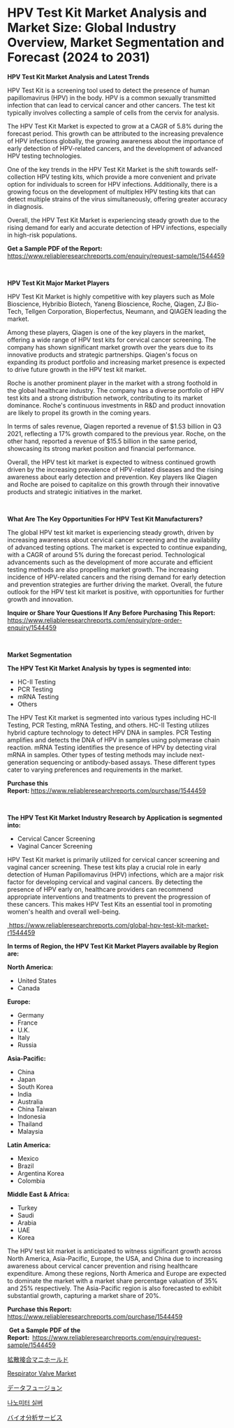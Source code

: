 <p><h1>HPV Test Kit Market Analysis and Market Size: Global Industry Overview, Market Segmentation and Forecast (2024 to 2031)</h1></p><p><strong>HPV Test Kit Market Analysis and Latest Trends</strong></p>
<p><p>HPV Test Kit is a screening tool used to detect the presence of human papillomavirus (HPV) in the body. HPV is a common sexually transmitted infection that can lead to cervical cancer and other cancers. The test kit typically involves collecting a sample of cells from the cervix for analysis.</p><p>The HPV Test Kit Market is expected to grow at a CAGR of 5.8% during the forecast period. This growth can be attributed to the increasing prevalence of HPV infections globally, the growing awareness about the importance of early detection of HPV-related cancers, and the development of advanced HPV testing technologies.</p><p>One of the key trends in the HPV Test Kit Market is the shift towards self-collection HPV testing kits, which provide a more convenient and private option for individuals to screen for HPV infections. Additionally, there is a growing focus on the development of multiplex HPV testing kits that can detect multiple strains of the virus simultaneously, offering greater accuracy in diagnosis.</p><p>Overall, the HPV Test Kit Market is experiencing steady growth due to the rising demand for early and accurate detection of HPV infections, especially in high-risk populations.</p></p>
<p><strong>Get a Sample PDF of the Report:&nbsp;</strong> <a href="https://www.reliableresearchreports.com/enquiry/request-sample/1544459">https://www.reliableresearchreports.com/enquiry/request-sample/1544459</a></p>
<p>&nbsp;</p>
<p><strong>HPV Test Kit Major Market Players</strong></p>
<p><p>HPV Test Kit Market is highly competitive with key players such as Mole Bioscience, Hybribio Biotech, Yaneng Bioscience, Roche, Qiagen, ZJ Bio-Tech, Tellgen Corporation, Bioperfectus, Neumann, and QIAGEN leading the market. </p><p>Among these players, Qiagen is one of the key players in the market, offering a wide range of HPV test kits for cervical cancer screening. The company has shown significant market growth over the years due to its innovative products and strategic partnerships. Qiagen's focus on expanding its product portfolio and increasing market presence is expected to drive future growth in the HPV test kit market.</p><p>Roche is another prominent player in the market with a strong foothold in the global healthcare industry. The company has a diverse portfolio of HPV test kits and a strong distribution network, contributing to its market dominance. Roche's continuous investments in R&D and product innovation are likely to propel its growth in the coming years.</p><p>In terms of sales revenue, Qiagen reported a revenue of $1.53 billion in Q3 2021, reflecting a 17% growth compared to the previous year. Roche, on the other hand, reported a revenue of $15.5 billion in the same period, showcasing its strong market position and financial performance.</p><p>Overall, the HPV test kit market is expected to witness continued growth driven by the increasing prevalence of HPV-related diseases and the rising awareness about early detection and prevention. Key players like Qiagen and Roche are poised to capitalize on this growth through their innovative products and strategic initiatives in the market.</p></p>
<p>&nbsp;</p>
<p><strong>What Are The Key Opportunities For HPV Test Kit Manufacturers?</strong></p>
<p><p>The global HPV test kit market is experiencing steady growth, driven by increasing awareness about cervical cancer screening and the availability of advanced testing options. The market is expected to continue expanding, with a CAGR of around 5% during the forecast period. Technological advancements such as the development of more accurate and efficient testing methods are also propelling market growth. The increasing incidence of HPV-related cancers and the rising demand for early detection and prevention strategies are further driving the market. Overall, the future outlook for the HPV test kit market is positive, with opportunities for further growth and innovation.</p></p>
<p><strong>Inquire or Share Your Questions If Any Before Purchasing This Report:</strong> <a href="https://www.reliableresearchreports.com/enquiry/pre-order-enquiry/1544459">https://www.reliableresearchreports.com/enquiry/pre-order-enquiry/1544459</a></p>
<p>&nbsp;</p>
<p><strong>Market Segmentation</strong></p>
<p><strong>The HPV Test Kit Market Analysis by types is segmented into:</strong></p>
<p><ul><li>HC-Ⅱ Testing</li><li>PCR Testing</li><li>mRNA Testing</li><li>Others</li></ul></p>
<p><p>The HPV Test Kit market is segmented into various types including HC-Ⅱ Testing, PCR Testing, mRNA Testing, and others. HC-Ⅱ Testing utilizes hybrid capture technology to detect HPV DNA in samples. PCR Testing amplifies and detects the DNA of HPV in samples using polymerase chain reaction. mRNA Testing identifies the presence of HPV by detecting viral mRNA in samples. Other types of testing methods may include next-generation sequencing or antibody-based assays. These different types cater to varying preferences and requirements in the market.</p></p>
<p><strong>Purchase this Report:&nbsp;</strong><a href="https://www.reliableresearchreports.com/purchase/1544459">https://www.reliableresearchreports.com/purchase/1544459</a></p>
<p>&nbsp;</p>
<p><strong>The HPV Test Kit Market Industry Research by Application is segmented into:</strong></p>
<p><ul><li>Cervical Cancer Screening</li><li>Vaginal Cancer Screening</li></ul></p>
<p><p>HPV Test Kit market is primarily utilized for cervical cancer screening and vaginal cancer screening. These test kits play a crucial role in early detection of Human Papillomavirus (HPV) infections, which are a major risk factor for developing cervical and vaginal cancers. By detecting the presence of HPV early on, healthcare providers can recommend appropriate interventions and treatments to prevent the progression of these cancers. This makes HPV Test Kits an essential tool in promoting women's health and overall well-being.</p></p>
<p><a href="https://www.reliableresearchreports.com/global-hpv-test-kit-market-r1544459">&nbsp;https://www.reliableresearchreports.com/global-hpv-test-kit-market-r1544459</a></p>
<p><strong>In terms of Region, the HPV Test Kit Market Players available by Region are:</strong></p>
<p>
    <p> <strong> North America: </strong>
        <ul>
            <li>United States</li>
            <li>Canada</li>
        </ul>
        </p> 
    <p> <strong> Europe: </strong>
        <ul>
            <li>Germany</li>
            <li>France</li>
            <li>U.K.</li>
            <li>Italy</li>
            <li>Russia</li>
        </ul>
        </p> 
    <p> <strong> Asia-Pacific: </strong>
        <ul>
            <li>China</li>
            <li>Japan</li>
            <li>South Korea</li>
            <li>India</li>
            <li>Australia</li>
            <li>China Taiwan</li>
            <li>Indonesia</li>
            <li>Thailand</li>
            <li>Malaysia</li>
        </ul>
        </p> 
    <p> <strong> Latin America: </strong>
        <ul>
            <li>Mexico</li>
            <li>Brazil</li>
            <li>Argentina Korea</li>
            <li>Colombia</li>
        </ul>
        </p> 
    <p> <strong> Middle East & Africa: </strong>
        <ul>
            <li>Turkey</li>
            <li>Saudi</li>
            <li>Arabia</li>
            <li>UAE</li>
            <li>Korea</li>
        </ul>
    </p>
    </p>
<p><p>The HPV test kit market is anticipated to witness significant growth across North America, Asia-Pacific, Europe, the USA, and China due to increasing awareness about cervical cancer prevention and rising healthcare expenditure. Among these regions, North America and Europe are expected to dominate the market with a market share percentage valuation of 35% and 25% respectively. The Asia-Pacific region is also forecasted to exhibit substantial growth, capturing a market share of 20%.</p></p>
<p><strong>Purchase this Report: </strong><a href="https://www.reliableresearchreports.com/purchase/1544459">https://www.reliableresearchreports.com/purchase/1544459</a></p>
<p>&nbsp;<strong>Get a Sample PDF of the Report:&nbsp;&nbsp;</strong><a href="https://www.reliableresearchreports.com/enquiry/request-sample/1544459">https://www.reliableresearchreports.com/enquiry/request-sample/1544459</a></p>
<p><strong></strong></p>
<p><p><a href="https://medium.com/@candiceveum_27405/%E6%8B%A1%E6%95%A3%E7%B5%90%E5%90%88%E3%83%9E%E3%83%8B%E3%83%9B%E3%83%BC%E3%83%AB%E3%83%89%E5%B8%82%E5%A0%B4%E3%81%AF-%E5%B8%82%E5%A0%B4%E3%82%B7%E3%82%A7%E3%82%A2-%E3%82%B5%E3%82%A4%E3%82%BA-%E3%81%8A%E3%82%88%E3%81%B32031%E5%B9%B4%E3%81%BE%E3%81%A7%E3%81%AE%E4%BA%88%E6%B8%AC%E3%81%AB%E7%84%A6%E7%82%B9%E3%82%92%E5%BD%93%E3%81%A6%E3%81%A6%E3%81%84%E3%81%BE%E3%81%99-07673242557d">拡散接合マニホールド</a></p><p><a href="https://github.com/gracielawharr/Market-Research-Report-List-1/blob/main/respirator-valve-market.md">Respirator Valve Market</a></p><p><a href="https://github.com/one-cool-chick/Market-Research-Report-List-1/blob/main/118622948486.md">データフュージョン</a></p><p><a href="https://medium.com/@lilmama456456/%EB%82%98%EB%85%B8%EB%AF%B8%ED%84%B0-%EC%8B%A4%EB%B2%84-%EC%8B%9C%EC%9E%A5-%EC%A1%B0%EC%82%AC-%EB%B3%B4%EA%B3%A0%EC%84%9C-%EA%B7%B8-%EC%97%AD%EC%82%AC-%EB%B0%8F-2024%EB%85%84%EB%B6%80%ED%84%B0-2031%EB%85%84%EA%B9%8C%EC%A7%80%EC%9D%98-%EC%98%88%EC%B8%A1-93a2e630c8a3">나노미터 실버</a></p><p><a href="https://github.com/CarlieShields/Market-Research-Report-List-1/blob/main/330941948487.md">バイオ分析サービス</a></p></p>